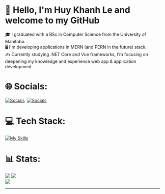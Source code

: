 # 💫 Hello, I'm Huy Khanh Le and welcome to my GitHub
🎓 I graduated with a BSc in Computer Science from the University of Manitoba. 
<br>🖥️ I'm developing applications in MERN (and PERN in the future) stack.
<br>✍️ Currently studying .NET Core and Vue frameworks, I'm focusing on deepening my knowledge and experience web app & application development.

# 🌐 Socials:

[![Socials](https://skillicons.dev/icons?i=gmail)](mailto:lehuykhanh41@gmail.com) &nbsp;[![Socials](https://skillicons.dev/icons?i=linkedin)](https://www.linkedin.com/in/khanh-le-061b96198/)


# 💻 Tech Stack:

[![My Skills](https://skillicons.dev/icons?i=js,react,vite,html,css,nodejs,java,markdown,typescript,mongodb,postgres,git,github)](https://skillicons.dev)

# 📊  Stats:
![](https://github-readme-stats.vercel.app/api?username=lehuykhanh41&theme=great-gatsby&hide_border=false&include_all_commits=false&count_private=true)
![](https://github-readme-streak-stats.herokuapp.com/?user=lehuykhanh41&theme=great-gatsby&hide_border=false)
<br>![](https://github-readme-stats.vercel.app/api/top-langs/?username=lehuykhanh41&theme=great-gatsby&hide_border=false&include_all_commits=false&count_private=true&layout=compact)

---
